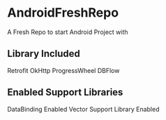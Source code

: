 # AndroidFreshRepo
A Fresh Repo to start Android Project with

## Library Included
  Retrofit 
  OkHttp
  ProgressWheel
  DBFlow

## Enabled Support Libraries
DataBinding Enabled
Vector Support Library Enabled
